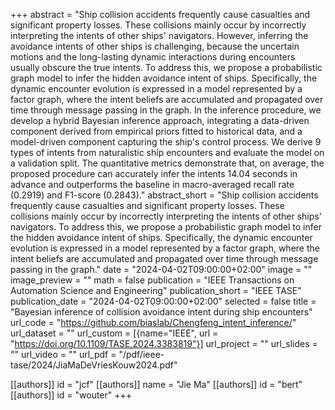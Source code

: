 +++
abstract = "Ship collision accidents frequently cause casualties and significant property losses. These collisions mainly occur by incorrectly interpreting the intents of other ships' navigators. However, inferring the avoidance intents of other ships is challenging, because the uncertain motions and the long-lasting dynamic interactions during encounters usually obscure the true intents. To address this, we propose a probabilistic graph model to infer the hidden avoidance intent of ships. Specifically, the dynamic encounter evolution is expressed in a model represented by a factor graph, where the intent beliefs are accumulated and propagated over time through message passing in the graph. In the inference procedure, we develop a hybrid Bayesian inference approach, integrating a data-driven component derived from empirical priors fitted to historical data, and a model-driven component capturing the ship's control process. We derive 9 types of intents from naturalistic ship encounters and evaluate the model on a validation split. The quantitative metrics demonstrate that, on average, the proposed procedure can accurately infer the intents 14.04 seconds in advance and outperforms the baseline in macro-averaged recall rate (0.2919) and F1-score (0.2843)."
abstract_short = "Ship collision accidents frequently cause casualties and significant property losses. These collisions mainly occur by incorrectly interpreting the intents of other ships' navigators. To address this, we propose a probabilistic graph model to infer the hidden avoidance intent of ships. Specifically, the dynamic encounter evolution is expressed in a model represented by a factor graph, where the intent beliefs are accumulated and propagated over time through message passing in the graph."
date = "2024-04-02T09:00:00+02:00"
image = ""
image_preview = ""
math = false
publication = "IEEE Transactions on Automation Science and Engineering"
publication_short = "IEEE TASE"
publication_date = "2024-04-02T09:00:00+02:00"
selected = false
title = "Bayesian inference of collision avoidance intent during ship encounters"
url_code = "https://github.com/biaslab/Chengfeng_intent_inference/"
url_dataset = ""
url_custom = [{name="IEEE", url = "https://doi.org/10.1109/TASE.2024.3383819"}]
url_project = ""
url_slides = ""
url_video = ""
url_pdf = "/pdf/ieee-tase/2024/JiaMaDeVriesKouw2024.pdf"

[[authors]]
    id = "jcf"
[[authors]]
    name = "Jie Ma"
[[authors]]
    id = "bert"
[[authors]]
    id = "wouter"
+++
